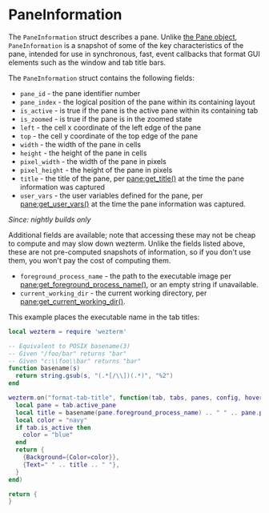 # PaneInformation

The `PaneInformation` struct describes a pane.  Unlike [the Pane
object](pane/index.md), `PaneInformation` is a snapshot of some of
the key characteristics of the pane, intended for use in synchronous, fast,
event callbacks that format GUI elements such as the window and tab title bars.

The `PaneInformation` struct contains the following fields:

* `pane_id` - the pane identifier number
* `pane_index` - the logical position of the pane within its containing layout
* `is_active` - is true if the pane is the active pane within its containing tab
* `is_zoomed` - is true if the pane is in the zoomed state
* `left` - the cell x coordinate of the left edge of the pane
* `top` - the cell y coordinate of the top edge of the pane
* `width` - the width of the pane in cells
* `height` - the height of the pane in cells
* `pixel_width` - the width of the pane in pixels
* `pixel_height` - the height of the pane in pixels
* `title` - the title of the pane, per [pane:get_title()](pane/get_title.md) at the time the pane information was captured
* `user_vars` - the user variables defined for the pane, per [pane:get_user_vars()](pane/get_user_vars.md) at the time the pane information was captured.

*Since: nightly builds only*

Additional fields are available; note that accessing these may not be cheap to
compute and may slow down wezterm.  Unlike the fields listed above, these are
not pre-computed snapshots of information, so if you don't use them, you won't
pay the cost of computing them.

* `foreground_process_name` - the path to the executable image per [pane:get_foreground_process_name()](pane/get_foreground_process_name.md), or an empty string if unavailable.
* `current_working_dir` - the current working directory, per [pane:get_current_working_dir()](pane/get_current_working_dir.md). 

This example places the executable name in the tab titles:

```lua
local wezterm = require 'wezterm'

-- Equivalent to POSIX basename(3)
-- Given "/foo/bar" returns "bar"
-- Given "c:\\foo\\bar" returns "bar"
function basename(s)
  return string.gsub(s, "(.*[/\\])(.*)", "%2")
end

wezterm.on("format-tab-title", function(tab, tabs, panes, config, hover, max_width)
  local pane = tab.active_pane
  local title = basename(pane.foreground_process_name) .. " " .. pane.pane_id
  local color = "navy"
  if tab.is_active then
    color = "blue"
  end
  return {
    {Background={Color=color}},
    {Text=" " .. title .. " "},
  }
end)

return {
}
```
